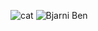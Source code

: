 ![cat](https://github.com/user-attachments/assets/cafb3f61-0cf3-429b-ab4c-2cfa412ba069)
![Bjarni Ben](https://github.com/user-attachments/assets/539b696e-05d7-4dc7-a879-1dc07b78992b)
